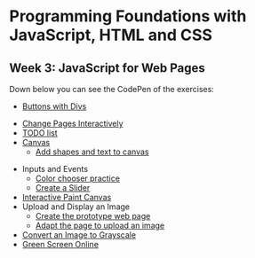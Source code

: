 # Programming Foundations with JavaScript, HTML and CSS

## Week 3: JavaScript for Web Pages

Down below you can see the CodePen of the exercises:

* [Buttons with Divs](https://codepen.io/yohanaff/pen/VwrWZJz)

- [Change Pages Interactively](https://codepen.io/yohanaff/pen/zYPzYOq)
- [TODO list](https://codepen.io/yohanaff/pen/qBVjBBr)
- [Canvas](https://codepen.io/yohanaff/pen/jOawOEo)    
  - [Add shapes and text to canvas](https://codepen.io/yohanaff/pen/XWzgWbd)

* Inputs and Events
  * [Color chooser practice](https://codepen.io/yohanaff/pen/jOawObj)
  * [Create a Slider](https://codepen.io/yohanaff/pen/PoOjoZd)
* [Interactive Paint Canvas](https://codepen.io/yohanaff/pen/oNowNxG)
* Upload and Display an Image
  * [Create the prototype web page](https://codepen.io/yohanaff/pen/VwrWwjy)
  * [Adapt the page to upload an image](https://codepen.io/yohanaff/pen/eYeRYdJ)
* [Convert an Image to Grayscale](https://codepen.io/yohanaff/pen/ZEayEBQ)
* [Green Screen Online](https://codepen.io/yohanaff/pen/YzEQzNa)